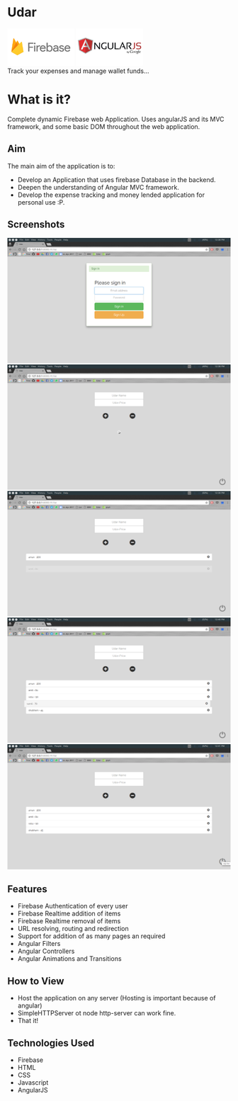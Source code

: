 # Udar

<img src="./screenshots/firebase.png" width="30%"> <img src="./screenshots/angular.jpg" width="30%"> 
<br>
Track your expenses and manage wallet funds...

# What is it?
Complete dynamic Firebase web Application. Uses angularJS and its MVC framework, and some basic DOM throughout the web application.

## Aim
The main aim of the application is to:

- Develop an Application that uses firebase Database in the backend.
- Deepen the understanding of Angular MVC framework.
- Develop the expense tracking and money lended application for personal use :P.


## Screenshots

<img src="./screenshots/img.png"> 
<img src="./screenshots/img2.png">
<img src="./screenshots/img3.png"> 
<img src="./screenshots/img4.png">
<img src="./screenshots/img5.png">

## Features
- Firebase Authentication of every user
- Firebase Realtime addition of items
- Firebase Realtime removal of items
- URL resolving, routing and redirection
- Support for addition of as many pages an required
- Angular Filters
- Angular Controllers
- Angular Animations and Transitions

## How to View
- Host the application on any server (Hosting is important because of angular)
- SimpleHTTPServer ot node http-server can work fine.
- That it!

## Technologies Used

- Firebase
- HTML
- CSS
- Javascript
- AngularJS
